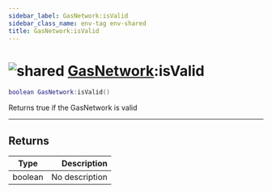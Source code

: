 ```yaml
---
sidebar_label: GasNetwork:isValid
sidebar_class_name: env-tag env-shared
title: GasNetwork:isValid
---
```


# <img src='/img/wiki/shared.png' alt='shared' data-tag='env-tag' /> [GasNetwork](../gasnetwork/README.md):isValid

```lua
boolean GasNetwork:isValid()
```

Returns true if the GasNetwork is valid<br/>

-----------------
## Returns

| Type   | Description |
| ------ | ----------: |
| boolean | No description |
